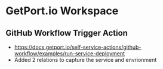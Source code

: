 # GetPort.io Workspace

## GitHub Workflow Trigger Action 

- https://docs.getport.io/self-service-actions/github-workflow/examples/run-service-deployment
- Added 2 relations to capture the service and envrionment
